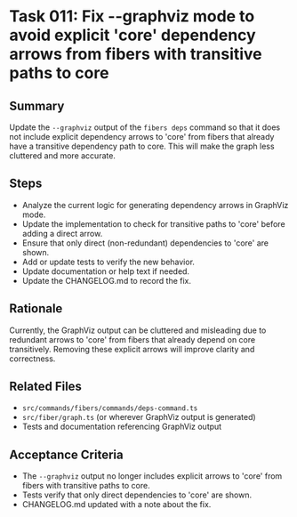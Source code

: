 # Task 011: Fix --graphviz mode to avoid explicit 'core' dependency arrows from fibers with transitive paths to core

## Summary
Update the `--graphviz` output of the `fibers deps` command so that it does not include explicit dependency arrows to 'core' from fibers that already have a transitive dependency path to core. This will make the graph less cluttered and more accurate.

## Steps
- Analyze the current logic for generating dependency arrows in GraphViz mode.
- Update the implementation to check for transitive paths to 'core' before adding a direct arrow.
- Ensure that only direct (non-redundant) dependencies to 'core' are shown.
- Add or update tests to verify the new behavior.
- Update documentation or help text if needed.
- Update the CHANGELOG.md to record the fix.

## Rationale
Currently, the GraphViz output can be cluttered and misleading due to redundant arrows to 'core' from fibers that already depend on core transitively. Removing these explicit arrows will improve clarity and correctness.

## Related Files
- `src/commands/fibers/commands/deps-command.ts`
- `src/fiber/graph.ts` (or wherever GraphViz output is generated)
- Tests and documentation referencing GraphViz output

## Acceptance Criteria
- The `--graphviz` output no longer includes explicit arrows to 'core' from fibers with transitive paths to core.
- Tests verify that only direct dependencies to 'core' are shown.
- CHANGELOG.md updated with a note about the fix. 
